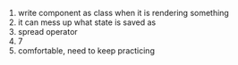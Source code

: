 1. write component as class when it is rendering something
2. it can mess up what state is saved as
3. spread operator
4. 7
5. comfortable, need to keep practicing
